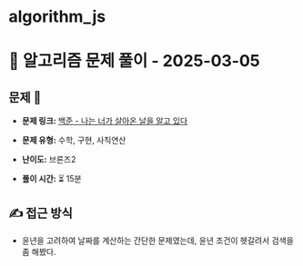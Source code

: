 # algorithm_js

# 📝 알고리즘 문제 풀이 - 2025-03-05

## 문제 📖

- **문제 링크:** [백준 - 나는 너가 살아온 날을 알고 있다](https://www.acmicpc.net/problem/2139)

- **문제 유형:** 수학, 구현, 사칙연산

- **난이도:** 브론즈2

- **풀이 시간:** ⏳ 15분

## ✍ 접근 방식
- 윤년을 고려하여 날짜를 계산하는 간단한 문제였는데, 윤년 조건이 헷갈려서 검색을 좀 해봤다.
